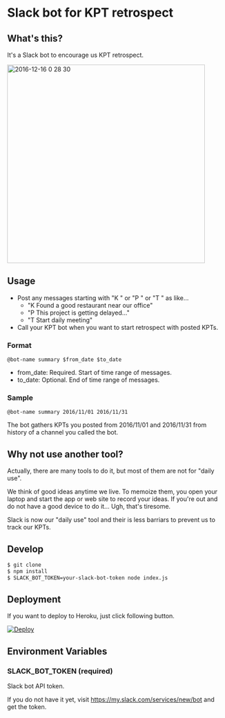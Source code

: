 # Slack bot for KPT retrospect

## What's this?

It's a Slack bot to encourage us KPT retrospect.

<img width="458" alt="2016-12-16 0 28 30" src="https://cloud.githubusercontent.com/assets/1811616/21229941/a6556f4a-c326-11e6-9f16-a30f28cde219.png">


## Usage

- Post any messages starting with "K " or "P " or "T " as like...
  - "K Found a good restaurant near our office"
  - "P This project is getting delayed..."
  - "T Start daily meeting"
- Call your KPT bot when you want to start retrospect with posted KPTs.

### Format

`@bot-name summary $from_date $to_date`

- from_date: Required. Start of time range of messages.
- to_date:   Optional. End of time range of messages.

### Sample

`@bot-name summary 2016/11/01 2016/11/31`

The bot gathers KPTs you posted from 2016/11/01 and 2016/11/31 from history of a channel you called the bot.

## Why not use another tool?

Actually, there are many tools to do it, but most of them are not for "daily use".

We think of good ideas anytime we live. To memoize them, you open your laptop and start the app or web site to record your ideas. If you're out and do not have a good device to do it... Ugh, that's tiresome.

Slack is now our "daily use" tool and their is less barriars to prevent us to track our KPTs.

## Develop

```bash
$ git clone
$ npm install
$ SLACK_BOT_TOKEN=your-slack-bot-token node index.js
```

## Deployment

If you want to deploy to Heroku, just click following button.

[![Deploy](https://www.herokucdn.com/deploy/button.svg)](https://heroku.com/deploy)

## Environment Variables

### SLACK_BOT_TOKEN (required)

Slack bot API token.

If you do not have it yet, visit https://my.slack.com/services/new/bot and get the token.
